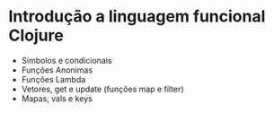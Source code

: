 # Introdução a linguagem funcional Clojure

- Simbolos e condicionais
- Funções Anonimas
- Funções Lambda
- Vetores, get e update (funções map e filter)
- Mapas, vals e keys